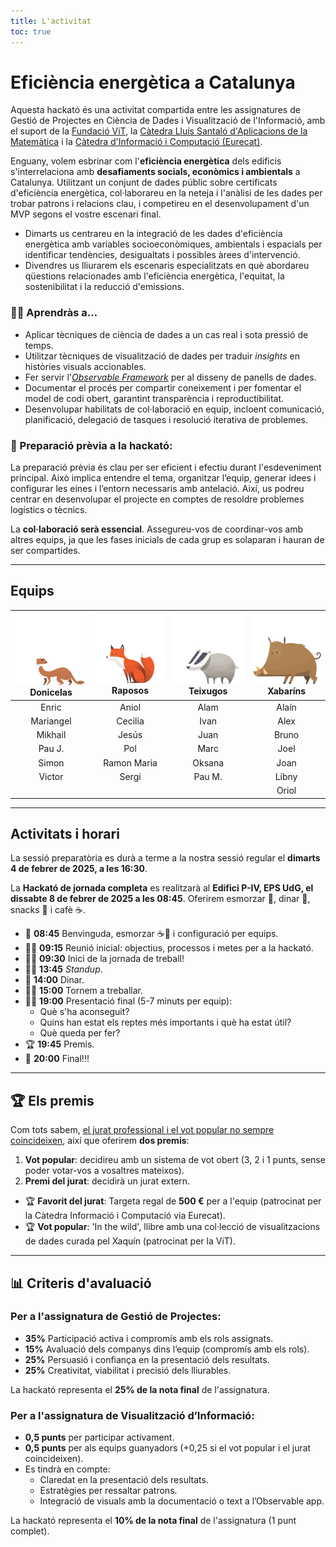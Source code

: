```yaml
---
title: L'activitat
toc: true
---
```


<!-- <style>
  img {
    border-radius: 1rem;
    box-shadow: 0 0 1rem rgba(0,0,0,0.15);
    max-width: 42rem;
    width: 100%;
    transition: all 0.3s;
  }
  img:hover {
    opacity:.7;
  }
</style> -->

# Eficiència energètica a Catalunya
Aquesta hackató és una activitat compartida entre les assignatures de Gestió de Projectes en Ciència de Dades i Visualització de l'Informació, amb el suport de la [Fundació ViT](https://www.fundaciovit.org/), la [Càtedra Lluís Santaló d'Aplicacions de la Matemàtica](https://www.udg.edu/ca/catedres/Lluis-Santalo) i la [Càtedra d'Informació i Computació (Eurecat)](https://www.udg.edu/ca/catedres/informacio-i-computacio).

Enguany, volem esbrinar com l'**eficiència energètica** dels edificis s'interrelaciona amb **desafiaments socials, econòmics i ambientals** a Catalunya. Utilitzant un conjunt de dades públic sobre certificats d'eficiència energètica, col·laborareu en la neteja i l'anàlisi de les dades per trobar patrons i relacions clau, i competireu en el desenvolupament d'un MVP segons el vostre escenari final.
- Dimarts us centrareu en la integració de les dades d'eficiència energètica amb variables socioeconòmiques, ambientals i espacials per identificar tendències, desigualtats i possibles àrees d'intervenció.
- Divendres us lliurarem els escenaris especialitzats en què abordareu qüestions relacionades amb l'eficiència energètica, l'equitat, la sostenibilitat i la reducció d'emissions.

### 🧑‍🎓 Aprendràs a…
- Aplicar tècniques de ciència de dades a un cas real i sota pressió de temps.
- Utilitzar tècniques de visualització de dades per traduir *insights* en històries visuals accionables.
- Fer servir l'*[Observable Framework](https://observablehq.com/framework/)* per al disseny de panells de dades.
- Documentar el procés per compartir coneixement i per fomentar el model de codi obert, garantint transparència i reproductibilitat.
- Desenvolupar habilitats de col·laboració en equip, incloent comunicació, planificació, delegació de tasques i resolució iterativa de problemes.

### 📅 Preparació prèvia a la hackató:
La preparació prèvia és clau per ser eficient i efectiu durant l'esdeveniment principal. Això implica entendre el tema, organitzar l’equip, generar idees i configurar les eines i l’entorn necessaris amb antelació. Així, us podreu centrar en desenvolupar el projecte en comptes de resoldre problemes logístics o tècnics.

La **col·laboració serà essencial**. Assegureu-vos de coordinar-vos amb altres equips, ja que les fases inicials de cada grup es solaparan i hauran de ser compartides.

---

## Equips

| ![](../img/donicela.png)<br/>Donicelas                             | ![](../img/raposa.png)<br/>Raposos                               | ![](../img/teixon.png)<br/>Teixugos                              | ![](../img/xabarin.png)<br/>Xabaríns                              |
|:-------------------------------------:|:-------------------------------------:|:-------------------------------------:|:-------------------------------------:|
| Enric                                 | Aniol                                 | Alam                                  |  Alaín                                |
| Mariangel                             | Cecilia                               | Ivan                                  |  Alex                                 |
| Mikhail                               | Jesús                                 | Juan                                  |  Bruno                                |
| Pau J.                                | Pol                                   | Marc                                  |  Joel                                 |
| Simon                                 | Ramon Maria                           | Oksana                                |  Joan                                 |
| Victor                                | Sergi                                 | Pau M.                                |  Libny                                |
|                                       |                                       |                                       |  Oriol                                |

---

## Activitats i horari
La sessió preparatòria es durà a terme a la nostra sessió regular el **dimarts 4 de febrer de 2025, a les 16:30**.

La **Hackató de jornada completa** es realitzarà al **Edifici P-IV, EPS UdG, el dissabte 8 de febrer de 2025 a les 08:45**. Oferirem esmorzar 🥐, dinar 🍕, snacks 🍊 i cafè ☕.

- 👋 **08:45** Benvinguda, esmorzar ☕🥐 i configuració per equips.
- 🙋‍♀️ **09:15** Reunió inicial: objectius, processos i metes per a la hackató.
- 👩‍💻 **09:30** Inici de la jornada de treball!
- 🙋‍♀️ **13:45** *Standup*.
- 🍕 **14:00** Dinar.
- 👩‍💻 **15:00** Tornem a treballar.
- 🧑‍🏫 **19:00** Presentació final (5-7 minuts per equip):
  - Què s'ha aconseguit?
  - Quins han estat els reptes més importants i què ha estat útil?
  - Què queda per fer?
- 🏆 **19:45** Premis.
- 🍻 **20:00** Final!!!

---

## 🏆 Els premis
Com tots sabem, [el jurat professional i el vot popular no sempre coincideixen](https://www.youtube.com/watch?v=4uGN9efcACw), així que oferirem **dos premis**:
1. **Vot popular**: decidireu amb un sistema de vot obert (3, 2 i 1 punts, sense poder votar-vos a vosaltres mateixos).
2. **Premi del jurat**: decidirà un jurat extern.

- 🏆 **Favorit del jurat**: Targeta regal de **500 €** per a l'equip (patrocinat per la Càtedra Informació i Computació via Eurecat).
- 🏆 **Vot popular**: 'In the wild', llibre amb una col·lecció de visualitzacions de dades curada pel Xaquín (patrocinat per la ViT).

---

## 📊 Criteris d'avaluació

### **Per a l'assignatura de Gestió de Projectes:**
- **35%** Participació activa i compromís amb els rols assignats.
- **15%** Avaluació dels companys dins l’equip (compromís amb els rols).
- **25%** Persuasió i confiança en la presentació dels resultats.
- **25%** Creativitat, viabilitat i precisió dels lliurables.

La hackató representa el **25% de la nota final** de l'assignatura.

### **Per a l'assignatura de Visualització d’Informació:**
- **0,5 punts** per participar activament.
- **0,5 punts** per als equips guanyadors (+0,25 si el vot popular i el jurat coincideixen).
- Es tindrà en compte:
  - Claredat en la presentació dels resultats.
  - Estratègies per ressaltar patrons.
  - Integració de visuals amb la documentació o text a l’Observable app.

La hackató representa el **10% de la nota final** de l'assignatura (1 punt complet).